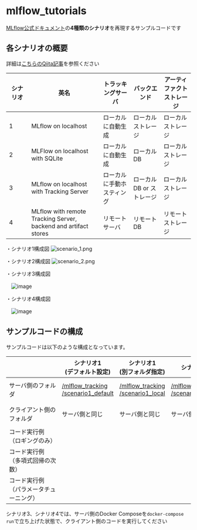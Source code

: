# mlflow_tutorials
[MLflow公式ドキュメント](https://mlflow.org/docs/latest/tracking.html#concepts)の**4種類のシナリオ**を再現するサンプルコードです

## 各シナリオの概要
詳細は[こちらのQiita記事]()を参照ください

|シナリオ　|英名|トラッキングサーバ|バックエンド|アーティファクトストレージ|
|---|---|---|---|---|
|1|MLflow on localhost|ローカルに自動生成|ローカルストレージ|ローカルストレージ|
|2|MLFlow on localhost with SQLite|ローカルに自動生成|ローカルDB|ローカルストレージ|
|3|MLflow on localhost with Tracking Server|ローカルに手動ホスティング|ローカルDB or ストレージ|ローカルストレージ|
|4|MLflow with remote Tracking Server, backend and artifact stores|リモートサーバ|リモートDB|リモートストレージ|

・シナリオ1構成図
![scenario_1.png](https://mlflow.org/docs/latest/_images/scenario_1.png)

・シナリオ2構成図
![scenario_2.png](https://mlflow.org/docs/latest/_images/scenario_2.png)

・シナリオ3構成図

　![image](https://user-images.githubusercontent.com/59557625/144874438-d32afab5-d436-4099-84f4-512c73ff5c47.png)

・シナリオ4構成図

　![image](https://user-images.githubusercontent.com/59557625/144874860-69dcfbdb-3d73-442d-beaf-ac1744c122a7.png)

## サンプルコードの構成
サンプルコードは以下のような構成となっています。

||シナリオ1<br>(デフォルト設定)|シナリオ1<br>(別フォルダ指定)|シナリオ2|シナリオ3|シナリオ4|
|---|---|---|---|---|---|
|サーバ側のフォルダ|[/mlflow_tracking /scenario1_default](https://github.com/c60evaporator/mlflow_tutorials/tree/master/mlflow_tracking/scenario1_default)|[/mlflow_tracking /scenario1_local](https://github.com/c60evaporator/mlflow_tutorials/tree/master/mlflow_tracking/scenario1_local)|[/mlflow_tracking /scenario2_sqlite](https://github.com/c60evaporator/mlflow_tutorials/tree/master/mlflow_tracking/scenario2_sqlite)|[/mlflow_tracking /scenario3_trackingserver /server](https://github.com/c60evaporator/mlflow_tutorials/tree/master/mlflow_tracking/scenario3_trackingserver/server)|[/mlflow_tracking /scenario4_remote /server](https://github.com/c60evaporator/mlflow_tutorials/tree/master/mlflow_tracking/scenario4_remote/server)|
|クライアント側のフォルダ　　　　　　　|サーバ側と同じ|サーバ側と同じ|サーバ側と同じ|[/mlflow_tracking /scenario3_trackingserver /client](https://github.com/c60evaporator/mlflow_tutorials/tree/master/mlflow_tracking/scenario3_trackingserver/client)|[/mlflow_tracking /scenario4_remote /client](https://github.com/c60evaporator/mlflow_tutorials/tree/master/mlflow_tracking/scenario4_remote/client)|
|コード実行例<br>（ロギングのみ）|||||
|コード実行例<br>（多項式回帰の次数）|||||
|コード実行例<br>（パラメータチューニング）|||||

シナリオ3、シナリオ4では、サーバ側のDocker Composeを`docker-compose run`で立ち上げた状態で、クライアント側のコードを実行してください
